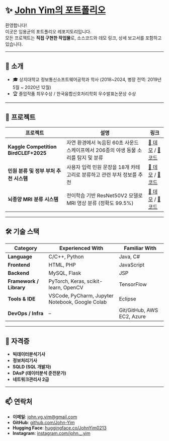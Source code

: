 # ✨ [John Yim의 포트폴리오](https://john-yg-yim.github.io/portfolio/)

환영합니다!  
이곳은 임용균의 포트폴리오 레포지토리입니다.  
모든 프로젝트는 **직접 구현한 작업물**로, 소스코드와 데모 링크, 상세 보고서를 포함하고 있습니다.

---

## 🧠 소개

- 🎓 상지대학교 정보통신소프트웨어공학과 학사 (2018~2024, 병장 전역: 2019년 5월 ~ 2020년 12월)
- 🏆 졸업작품 최우수상 / 한국융합신호처리학회 우수발표논문상 수상

---

## 🧩 프로젝트

| 프로젝트 | 설명 | 링크 |
|----------|------|------|
| **Kaggle Competition BirdCLEF+2025** | 자연 환경에서 녹음된 60초 사운드스케이프에서 206종의 야생 동물 소리를 탐지 및 분류 | [🔗 데모](https://huggingface.co/spaces/JohnYim0213/BirdCLEF) / [📂 코드](https://github.com/John-yg-Yim/BirdCLEF-2025) |
| **민원 분류 및 정부 부처 추천 시스템** | 사용자 입력 민원 문장을 18개 카테고리로 분류하고 관련 부처 정보를 추천 | [🔗 데모](https://huggingface.co/spaces/JohnYim0213/project-note) / [📂 코드](https://github.com/John-Yim/complaint-classification) |
| **뇌종양 MRI 분류 시스템** | 전이학습 기반 ResNet50V2 모델로 MRI 영상 분류 (정확도 99.5%) | [🔗 데모](https://huggingface.co/spaces/JohnYim0213/project-note) / [📂 코드](https://github.com/John-Yim/brain-tumor-classification) |

---

## 🛠 기술 스택

| Category | Experienced With | Familiar With |
|----------|------------------|----------------|
| **Language** | C/C++, Python | Java, C# |
| **Frontend** | HTML, PHP | JavaScript |
| **Backend** | MySQL, Flask | JSP |
| **Framework / Library** | PyTorch, Keras, scikit-learn, OpenCV | TensorFlow |
| **Tools & IDE** | VSCode, PyCharm, Jupyter Notebook, Google Colab | Eclipse |
| **DevOps / Infra** | – | Git/GitHub, AWS EC2, Azure |

---

## 📎 자격증

- **빅데이터분석기사**  
- **정보처리기사**  
- **SQLD (SQL 개발자)**  
- **DAsP (데이터분석 준전문가)**  
- **네트워크관리사 2급**

---

## 📫 연락처

- **이메일**: john.yg.yim@gmail.com
- **GitHub**: [github.com/John-Yim](https://github.com/john-yim)
- **Hugging Face**: [huggingface.co/JohnYim0213](https://huggingface.co/johnyim0213)  
- **Instagram**: [instagram.com/john._.yim](https://www.instagram.com/john._.yim/)

